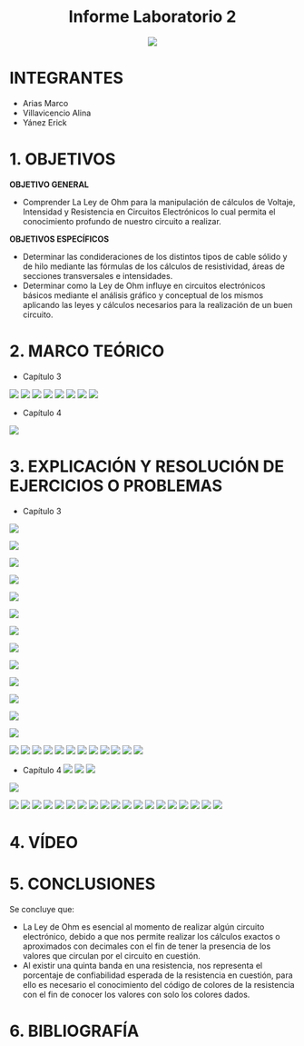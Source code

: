 <div align="center">

# Informe Laboratorio 2

![](https://github.com/erickyanez1/IMAGENES-DEBER-1/blob/main/espe.png) 

</div>

# **INTEGRANTES**

- Arias Marco
- Villavicencio Alina
- Yánez Erick


# **1. OBJETIVOS**

**OBJETIVO GENERAL**
  - Comprender La Ley de Ohm para la manipulación de cálculos de Voltaje, Intensidad y Resistencia en Circuitos Electrónicos lo cual permita el conocimiento profundo de nuestro circuito a realizar.
 
 **OBJETIVOS ESPECÍFICOS**
  - Determinar las condideraciones de los distintos tipos de cable sólido y de hilo mediante las fórmulas de los cálculos de resistividad, áreas de secciones transversales e intensidades.
  - Determinar como la Ley de Ohm influye en circuitos electrónicos básicos mediante el análisis gráfico y conceptual de los mismos aplicando las leyes y cálculos necesarios para la realización de un buen circuito.

# **2. MARCO TEÓRICO**
- Capítulo 3

![](https://github.com/erickyanez1/DEBER2/blob/main/IMAGENES/mapa1_cap3.png)
![](https://github.com/erickyanez1/DEBER2/blob/main/IMAGENES/mapa2_cap3.png)
![](https://github.com/erickyanez1/DEBER2/blob/main/IMAGENES/mapa3_cap3.png)
![](https://github.com/erickyanez1/DEBER2/blob/main/IMAGENES/mapa4_cap3.png)
![](https://github.com/erickyanez1/DEBER2/blob/main/IMAGENES/mapa5_cap3.png)
![](https://github.com/erickyanez1/DEBER2/blob/main/IMAGENES/mapa6_cap3.png)
![](https://github.com/erickyanez1/DEBER2/blob/main/IMAGENES/mapa7_cap3.png)
![](https://github.com/erickyanez1/DEBER2/blob/main/IMAGENES/mapa8_cap3.png)

- Capítulo 4

![](https://github.com/erickyanez1/DEBER2/blob/main/IMAGENES/Mapa1_Cap4.jpg)

# **3. EXPLICACIÓN Y RESOLUCIÓN DE EJERCICIOS O PROBLEMAS**
- Capítulo 3

![](https://github.com/erickyanez1/DEBER2/blob/main/IMAGENES/cap1.PNG)

![](https://github.com/erickyanez1/DEBER2/blob/main/IMAGENES/cap1.1.PNG)

![](https://github.com/erickyanez1/DEBER2/blob/main/IMAGENES/cap1.2.PNG)

![](https://github.com/erickyanez1/DEBER2/blob/main/IMAGENES/cap2.PNG)

![](https://github.com/erickyanez1/DEBER2/blob/main/IMAGENES/cap2.2.PNG)

![](https://github.com/erickyanez1/DEBER2/blob/main/IMAGENES/cap5.PNG)

![](https://github.com/erickyanez1/DEBER2/blob/main/IMAGENES/cap7.PNG)

![](https://github.com/erickyanez1/DEBER2/blob/main/IMAGENES/cap9.PNG)

![](https://github.com/erickyanez1/DEBER2/blob/main/IMAGENES/cap11.PNG)

![](https://github.com/erickyanez1/DEBER2/blob/main/IMAGENES/cap13.PNG)

![](https://github.com/erickyanez1/DEBER2/blob/main/IMAGENES/cap15.PNG)

![](https://github.com/erickyanez1/DEBER2/blob/main/IMAGENES/cap17.PNG)

![](https://github.com/erickyanez1/DEBER2/blob/main/IMAGENES/cap19.PNG)

![](https://github.com/erickyanez1/DEBER2/blob/main/IMAGENES/cap21.PNG)
![](https://github.com/erickyanez1/DEBER2/blob/main/IMAGENES/cap23.PNG)
![](https://github.com/erickyanez1/DEBER2/blob/main/IMAGENES/cap25.PNG)
![](https://github.com/erickyanez1/DEBER2/blob/main/IMAGENES/cap27.PNG)
![](https://github.com/erickyanez1/DEBER2/blob/main/IMAGENES/cap29.PNG)
![](https://github.com/erickyanez1/DEBER2/blob/main/IMAGENES/cap31.PNG)
![](https://github.com/erickyanez1/DEBER2/blob/main/IMAGENES/cap33.PNG)
![](https://github.com/erickyanez1/DEBER2/blob/main/IMAGENES/cap35.PNG)
![](https://github.com/erickyanez1/DEBER2/blob/main/IMAGENES/cap37.PNG)
![](https://github.com/erickyanez1/DEBER2/blob/main/IMAGENES/cap39.PNG)
![](https://github.com/erickyanez1/DEBER2/blob/main/IMAGENES/ej43_cap3.png)
![](https://github.com/erickyanez1/DEBER2/blob/main/IMAGENES/ej45_cap3.png)

- Capítulo 4
![](https://github.com/erickyanez1/DEBER2/blob/main/IMAGENES/ej1_cap4.png)
![](https://github.com/erickyanez1/DEBER2/blob/main/IMAGENES/ej3_cap4.png)
![](https://github.com/erickyanez1/DEBER2/blob/main/IMAGENES/ej5_cap4.png)

![](https://github.com/erickyanez1/DEBER2/blob/main/IMAGENES/ej7_cap4.png)

![](https://github.com/erickyanez1/DEBER2/blob/main/IMAGENES/ej9_cap4.png)
![](https://github.com/erickyanez1/DEBER2/blob/main/IMAGENES/ej11_cap4.png)
![](https://github.com/erickyanez1/DEBER2/blob/main/IMAGENES/ej13_cap4.png)
![](https://github.com/erickyanez1/DEBER2/blob/main/IMAGENES/ej15_cap4.png)
![](https://github.com/erickyanez1/DEBER2/blob/main/IMAGENES/ej17cap4.png)
![](https://github.com/erickyanez1/DEBER2/blob/main/IMAGENES/ej19cap4.png)
![](https://github.com/erickyanez1/DEBER2/blob/main/IMAGENES/ej21_cap4.png)
![](https://github.com/erickyanez1/DEBER2/blob/main/IMAGENES/ej23_cap4.png)
![](https://github.com/erickyanez1/DEBER2/blob/main/IMAGENES/ej25_cap4.png)
![](https://github.com/erickyanez1/DEBER2/blob/main/IMAGENES/ej27_cap4.png)
![](https://github.com/erickyanez1/DEBER2/blob/main/IMAGENES/ej29_cap4.png)
![](https://github.com/erickyanez1/DEBER2/blob/main/IMAGENES/ej31cap4.png)
![](https://github.com/erickyanez1/DEBER2/blob/main/IMAGENES/ej33_cap4.png)
![](https://github.com/erickyanez1/DEBER2/blob/main/IMAGENES/ej35cap4.png)
![](https://github.com/erickyanez1/DEBER2/blob/main/IMAGENES/Cap4_Part1.jpg)
![](https://github.com/erickyanez1/DEBER2/blob/main/IMAGENES/Cap4_Part2.jpg)
![](https://github.com/erickyanez1/DEBER2/blob/main/IMAGENES/Cap4_Part3.jpg)
![](https://github.com/erickyanez1/DEBER2/blob/main/IMAGENES/Cap4_Part4.jpg)
![](https://github.com/erickyanez1/DEBER2/blob/main/IMAGENES/Cap4_Part5.jpg)

# **4. VÍDEO**



# **5. CONCLUSIONES**

Se concluye que:

- La Ley de Ohm es esencial al momento de realizar algún circuito electrónico, debido a que nos permite realizar los cálculos exactos o aproximados con decimales con el fin de tener la presencia de los valores que circulan por el circuito en cuestión.
- Al existir una quinta banda en una resistencia, nos representa el porcentaje de confiabilidad esperada de la resistencia en cuestión, para ello es necesario el conocimiento del código de colores de la resistencia con el fin de conocer los valores con solo los colores dados.


# **6. BIBLIOGRAFÍA**
